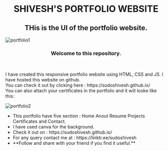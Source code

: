 <h1 align="center"><b> SHIVESH'S PORTFOLIO WEBSITE </b></h1>
<h2 align="center"> THis is the UI of the portfolio website.</h2>

![portfolio1](https://user-images.githubusercontent.com/78317220/188071588-2bfc2674-9e33-48ca-883d-d4b0bd1bf1fd.png)

<h3 align="center"><b> Welcome to this repository.</b></h3><br>
<p>I have created this responsive portfolio website using HTML, CSS and JS. I have hosted this website on github.<br>
You can check it out by clicking here : https://sudoshivesh.github.io/
<br>
You can also attach your certificates in the portfolio and it will looke like this: </p>

![portfolio2](https://user-images.githubusercontent.com/78317220/188071607-1553b886-b099-48be-b52d-c386bb8adc0d.png)

<ul>
<li>This portfolio have five section : Home Anout Resume Projects Certificates and Contact.</li>
<li> I have used canva for the background.</li>
<li> Check it out on : https://sudoshivesh.github.io/ </li>
<li> For any query contact me at : https://linktr.ee/sudoshivesh </li>
<li> **Follow and share with your friend if you find it useful.** </li>
</ul>
